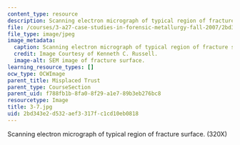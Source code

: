 ```yaml
---
content_type: resource
description: Scanning electron micrograph of typical region of fracture surface. (320X)
file: /courses/3-a27-case-studies-in-forensic-metallurgy-fall-2007/2bd343e2d532aef3317fc1cd10eb0818_3-7.jpg
file_type: image/jpeg
image_metadata:
  caption: Scanning electron micrograph of typical region of fracture surface. (320X)
  credit: Image Courtesy of Kenneth C. Russell.
  image-alt: SEM image of fracture surface.
learning_resource_types: []
ocw_type: OCWImage
parent_title: Misplaced Trust
parent_type: CourseSection
parent_uid: f788fb1b-8fa0-8f29-a1e7-89b3eb276bc8
resourcetype: Image
title: 3-7.jpg
uid: 2bd343e2-d532-aef3-317f-c1cd10eb0818
---
```

Scanning electron micrograph of typical region of fracture surface. (320X)

